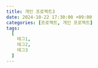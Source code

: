 ```yaml
---
title: 개인 프로젝트3
date: 2024-10-22 17:30:00 +09:00
categories: [프로젝트, 개인 프로젝트]
tags:
  [
    태그1,
    태그2,
    태그3
  ]
---
```



